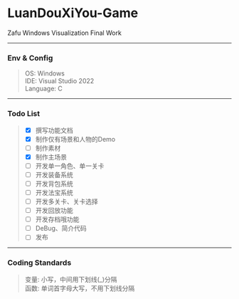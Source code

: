 # LuanDouXiYou-Game
Zafu Windows Visualization Final Work

---

### Env & Config
> OS: Windows \
> IDE: Visual Studio 2022 \
> Language: C

---

### Todo List
> - [x] 撰写功能文档
> - [x] 制作仅有场景和人物的Demo
> - [ ] 制作素材
> - [x] 制作主场景
> - [ ] 开发单一角色、单一关卡
> - [ ] 开发装备系统
> - [ ] 开发背包系统
> - [ ] 开发法宝系统
> - [ ] 开发多关卡、关卡选择
> - [ ] 开发回放功能
> - [ ] 开发存档哦功能
> - [ ] DeBug、简介代码
> - [ ] 发布

---

### Coding Standards
> 变量: 小写，中间用下划线(_)分隔 \
> 函数: 单词首字母大写，不用下划线分隔